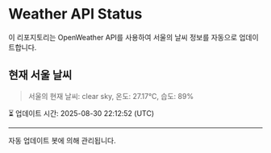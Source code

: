 
# Weather API Status

이 리포지토리는 OpenWeather API를 사용하여 서울의 날씨 정보를 자동으로 업데이트합니다.

## 현재 서울 날씨
> 서울의 현재 날씨: clear sky, 온도: 27.17°C, 습도: 89%

⏳ 업데이트 시간: 2025-08-30 22:12:52 (UTC)

---
자동 업데이트 봇에 의해 관리됩니다.

